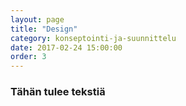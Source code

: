 ```yaml
---
layout: page
title: "Design"
category: konseptointi-ja-suunnittelu
date: 2017-02-24 15:00:00
order: 3
---
```


### Tähän tulee tekstiä
